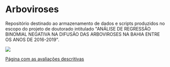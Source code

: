 # Arboviroses

Repositório destinado ao armazenamento de dados e scripts produzidos no escopo do projeto de doutorado intitulado "ANÁLISE DE REGRESSÃO BINOMIAL NEGATIVA NA 
DIFUSÃO DAS ARBOVIROSES NA BAHIA ENTRE OS ANOS DE 2016-2019".

<img src="Análise das Arboviroses/code/tese_logo.png">

<a href="https://rpubs.com/MairaLimaS" target="_blank"> Página com as avaliações descritivas</a>




